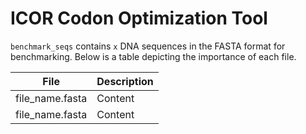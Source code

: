 # ICOR Codon Optimization Tool


`benchmark_seqs` contains `x` DNA sequences in the FASTA format for benchmarking. Below is a table depicting the importance of each file.

|       File       | Description |
| :---:            | ----------- |
| file_name.fasta  | Content     |
| file_name.fasta  | Content     |